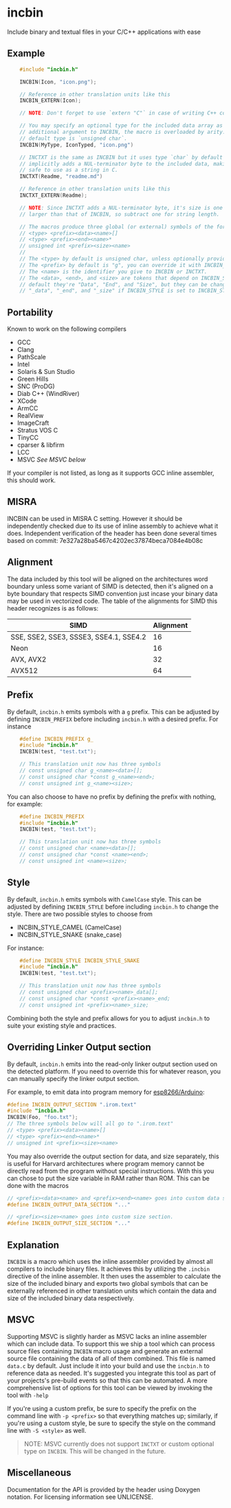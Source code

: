 # incbin

Include binary and textual files in your C/C++ applications with ease

## Example

``` c
    #include "incbin.h"

    INCBIN(Icon, "icon.png");

    // Reference in other translation units like this
    INCBIN_EXTERN(Icon);

    // NOTE: Don't forget to use `extern "C"` in case of writing C++ code

    // You may specify an optional type for the included data array as a first
    // additional argument to INCBIN, the macro is overloaded by arity. The
    // default type is `unsigned char`.
    INCBIN(MyType, IconTyped, "icon.png")

    // INCTXT is the same as INCBIN but it uses type `char` by default and 
    // implicitly adds a NUL-terminator byte to the included data, making it
    // safe to use as a string in C.
    INCTXT(Readme, "readme.md")

    // Reference in other translation units like this
    INCTXT_EXTERN(Readme);

    // NOTE: Since INCTXT adds a NUL-terminator byte, it's size is one byte
    // larger than that of INCBIN, so subtract one for string length.

    // The macros produce three global (or external) symbols of the form
    // <type> <prefix><data><name>[]
    // <type> <prefix><end><name>*
    // unsigned int <prefix><size><name>
    //
    // The <type> by default is unsigned char, unless optionally provided.
    // The <prefix> by default is "g", you can override it with INCBIN_PREFIX.
    // The <name> is the identifier you give to INCBIN or INCTXT.
    // The <data>, <end>, and <size> are tokens that depend on INCBIN_STYLE, by
    // default they're "Data", "End", and "Size", but they can be changed to
    // "_data", "_end", and "_size" if INCBIN_STYLE is set to INCBIN_STYLE_SNAKE.
```

## Portability

Known to work on the following compilers

* GCC
* Clang
* PathScale
* Intel
* Solaris & Sun Studio
* Green Hills
* SNC (ProDG)
* Diab C++ (WindRiver)
* XCode
* ArmCC
* RealView
* ImageCraft
* Stratus VOS C
* TinyCC
* cparser & libfirm
* LCC
* MSVC _See MSVC below_

If your compiler is not listed, as long as it supports GCC inline assembler, this
should work.

## MISRA
INCBIN can be used in MISRA C setting. However it should be independently checked
due to its use of inline assembly to achieve what it does. Independent verification
of the header has been done several times based on commit: 7e327a28ba5467c4202ec37874beca7084e4b08c

## Alignment

The data included by this tool will be aligned on the architectures word boundary
unless some variant of SIMD is detected, then it's aligned on a byte boundary that
respects SIMD convention just incase your binary data may be used in vectorized
code. The table of the alignments for SIMD this header recognizes is as follows:

| SIMD                                    | Alignment |
|-----------------------------------------|-----------|
| SSE, SSE2, SSE3, SSSE3, SSE4.1, SSE4.2  | 16        |
| Neon                                    | 16        |
| AVX, AVX2                               | 32        |
| AVX512                                  | 64        |

## Prefix
By default, `incbin.h` emits symbols with a `g` prefix. This can be adjusted by
defining `INCBIN_PREFIX` before including `incbin.h` with a desired prefix. For
instance

``` c
    #define INCBIN_PREFIX g_
    #include "incbin.h"
    INCBIN(test, "test.txt");

    // This translation unit now has three symbols
    // const unsigned char g_<name><data>[];
    // const unsigned char *const g_<name><end>;
    // const unsigned int g_<name><size>;
```

You can also choose to have no prefix by defining the prefix with nothing, for example:

``` c
    #define INCBIN_PREFIX
    #include "incbin.h"
    INCBIN(test, "test.txt");

    // This translation unit now has three symbols
    // const unsigned char <name><data>[];
    // const unsigned char *const <name><end>;
    // const unsigned int <name><size>;
```

## Style
By default, `incbin.h` emits symbols with `CamelCase` style. This can be adjusted
by defining `INCBIN_STYLE` before including `incbin.h` to change the style. There
are two possible styles to choose from

* INCBIN_STYLE_CAMEL (CamelCase)
* INCBIN_STYLE_SNAKE (snake_case)

For instance:

``` c
    #define INCBIN_STYLE INCBIN_STYLE_SNAKE
    #include "incbin.h"
    INCBIN(test, "test.txt");

    // This translation unit now has three symbols
    // const unsigned char <prefix><name>_data[];
    // const unsigned char *const <prefix><name>_end;
    // const unsigned int <prefix><name>_size;
```

Combining both the style and prefix allows for you to adjust `incbin.h` to suite
your existing style and practices.

## Overriding Linker Output section
By default, `incbin.h` emits into the read-only linker output section used on
the detected platform. If you need to override this for whatever reason, you
can manually specify the linker output section.

For example, to emit data into program memory for
[esp8266/Arduino](github.com/esp8266/Arduino):

``` c
#define INCBIN_OUTPUT_SECTION ".irom.text"
#include "incbin.h"
INCBIN(Foo, "foo.txt");
// The three symbols below will all go to ".irom.text"
// <type> <prefix><data><name>[]
// <type> <prefix><end><name>*
// unsigned int <prefix><size><name>
```

You may also override the output section for data, and size separately, this is
useful for Harvard architectures where program memory cannot be directly read
from the program without special instructions. With this you can chose to put
the size variable in RAM rather than ROM. This can be done with the macros

```c
// <prefix><data><name> and <prefix><end><name> goes into custom data section
#define INCBIN_OUTPUT_DATA_SECTION "..."

// <prefix><size><name> goes into custom size section.
#define INCBIN_OUTPUT_SIZE_SECTION "..."
```

## Explanation

`INCBIN` is a macro which uses the inline assembler provided by almost all
compilers to include binary files. It achieves this by utilizing the `.incbin`
directive of the inline assembler. It then uses the assembler to calculate the
size of the included binary and exports two global symbols that can be externally
referenced in other translation units which contain the data and size of the
included binary data respectively.

## MSVC

Supporting MSVC is slightly harder as MSVC lacks an inline assembler which can
include data. To support this we ship a tool which can process source files
containing `INCBIN` macro usage and generate an external source file containing
the data of all of them combined. This file is named `data.c` by default.
Just include it into your build and use the `incbin.h` to reference data as
needed. It's suggested you integrate this tool as part of your projects's
pre-build events so that this can be automated. A more comprehensive list of
options for this tool can be viewed by invoking the tool with `-help`

If you're using a custom prefix, be sure to specify the prefix on the command
line with `-p <prefix>` so that everything matches up; similarly, if you're
using a custom style, be sure to specify the style on the command line with
`-S <style>` as well.

> NOTE: MSVC currently does not support `INCTXT` or custom optional type on
`INCBIN`. This will be changed in the future.

## Miscellaneous

Documentation for the API is provided by the header using Doxygen notation.
For licensing information see UNLICENSE.
